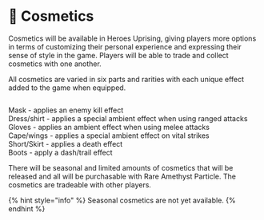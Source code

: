 # 💄 Cosmetics

Cosmetics will be available in Heroes Uprising, giving players more options in terms of customizing their personal experience and expressing their sense of style in the game. Players will be able to trade and collect cosmetics with one another.

All cosmetics are varied in six parts and rarities with each unique effect added to the game when equipped.

<figure><img src="../.gitbook/assets/COSMETICS.png" alt=""><figcaption></figcaption></figure>

Mask - applies an enemy kill effect\
Dress/shirt - applies a special ambient effect when using ranged attacks\
Gloves - applies an ambient effect when using melee attacks\
Cape/wings - applies a special ambient effect on vital strikes\
Short/Skirt - applies a death effect\
Boots - apply a dash/trail effect

There will be seasonal and limited amounts of cosmetics that will be released and all will be purchasable with Rare Amethyst Particle. The cosmetics are tradeable with other players.

{% hint style="info" %}
Seasonal cosmetics are not yet available.
{% endhint %}
